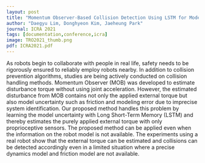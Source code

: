 ```yaml
---
layout: post
title: "Momentum Observer-Based Collision Detection Using LSTM for Model Uncertainty Learning"
author: "Daegyu Lim, Donghyeon Kim, Jaeheung Park"
journal: ICRA 2021
tags: [documentation,conference,icra]
image: TRO2021_thumb.png
pdf: ICRA2021.pdf
---
```

<!-- [**[PDF]**](../assets/ICRA2021.pdf) -->

<!-- --- 
## Abstract -->
As robots begin to collaborate with people in real life, safety needs to be rigorously ensured to reliably employ robots nearby. In addition to collision prevention algorithms, studies are being actively conducted on collision handling methods. Momentum Observer (MOB) was developed to estimate disturbance torque without using joint acceleration. However, the estimated disturbance from MOB contains not only the applied external torque but also model uncertainty such as friction and modeling error due to imprecise system identification. Our proposed method handles this problem by learning the model uncertainty with Long Short-Term Memory (LSTM) and thereby estimates the purely applied external torque with only proprioceptive sensors. The proposed method can be applied even when the information on the robot model is not available. The experiments using a real robot show that the external torque can be estimated and collisions can be detected accordingly even in a limited situation where a precise dynamics model and friction model are not available.
